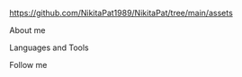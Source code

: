 https://github.com/NikitaPat1989/NikitaPat/tree/main/assets


About me

Languages and Tools

Follow me



